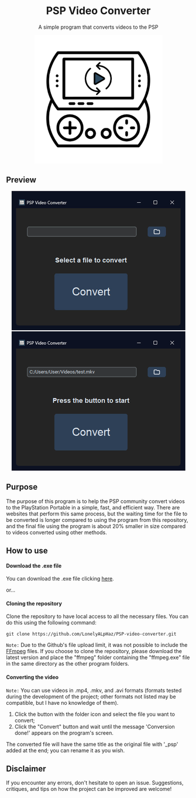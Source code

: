<h1 align="center">PSP Video Converter</h1>
<p align="center">A simple program that converts videos to the PSP</p>

<div align="center">
 <img src="assets/icon.png" width=350>
</div>

<h2>Preview</h2>

<div align="center">
 <img src="screenshot/screenshot_1.png"> <img src="screenshot/Screenshot_2.png">
</div>

## Purpose

The purpose of this program is to help the PSP community convert videos to the PlayStation Portable in a simple, fast, and efficient way. There are websites that perform this same process, but the waiting time for the file to be converted is longer compared to using the program from this repository, and the final file using the program is about 20% smaller in size compared to videos converted using other methods.

## How to use

#### Download the .exe file

You can download the .exe file clicking [here](https://github.com/LonelyALpHaz/PSP-video-converter/releases).

or...

#### Cloning the repository

Clone the repository to have local access to all the necessary files. You can do this using the following command:

```
git clone https://github.com/LonelyALpHaz/PSP-video-converter.git
```

```Note:``` Due to the Github's file upload limit, it was not possible to include the [FFmpeg](https://www.ffmpeg.org/) files. If you choose to clone the repository, please download the latest version and place the "ffmpeg" folder containing the "ffmpeg.exe" file in the same directory as the other program folders.

#### Converting the video

```Note:``` You can use videos in .mp4, .mkv, and .avi formats (formats tested during the development of the project; other formats not listed may be compatible, but I have no knowledge of them).

1. Click the button with the folder icon and select the file you want to convert;
2. Click the "Convert" button and wait until the message 'Conversion done!' appears on the program's screen.

The converted file will have the same title as the original file with '_psp' added at the end; you can rename it as you wish.

## Disclaimer

If you encounter any errors, don't hesitate to open an issue. Suggestions, critiques, and tips on how the project can be improved are welcome!
